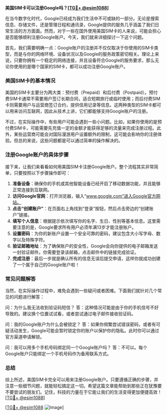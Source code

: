 **美国SIM卡可以注册Google吗？[[TG💪+ @esim1088](https://t.me/s/esim1088)]**

在当今数字化时代，Google已经成为我们生活中不可或缺的一部分。无论是搜索信息、存储文件，还是管理日程和通讯录，Google提供的服务几乎涵盖了我们日常生活的方方面面。然而，对于一些在国外使用美国SIM卡的人来说，可能会担心是否能够顺利注册Google账户。今天，我们就来详细探讨一下这个问题。

首先，我们需要明确一点：Google账户的注册并不仅仅取决于你使用的SIM卡类型，而是与你的网络环境、设备状况以及Google的服务政策密切相关。理论上来说，只要你拥有一个稳定的网络连接，并且设备符合Google的服务要求，那么无论你使用的是哪个国家的SIM卡，都可以成功注册Google账户。

### 美国SIM卡的基本情况

美国的SIM卡主要分为两大类：预付费（Prepaid）和后付费（Postpaid）。预付费SIM卡通常不需要用户签订长期合同，适合短期旅行或临时使用；而后付费SIM卡则需要用户与运营商签订合约，提供信用记录等信息。这两种类型的SIM卡都可以用来访问互联网，因此从技术上讲，它们都能够支持Google账户的注册。

不过，在实际操作中，有些用户可能会遇到一些小问题。比如，如果你使用的是预付费SIM卡，可能需要先充值一定的金额才能获得足够的流量来完成注册过程。此外，某些运营商可能会对国际漫游用户设置额外的限制，这可能会影响你的注册体验。但总的来说，这些问题都是可以通过简单的操作解决的。

### 注册Google账户的具体步骤

接下来，让我们来看看如何用美国SIM卡注册Google账户。整个流程其实非常简单，只要按照以下步骤操作即可：

1. **准备设备**：确保你的手机或其他智能设备已经开启了移动数据功能，并且能够正常连接到互联网。
2. **访问Google官网**：打开浏览器，输入“www.google.com”进入Google官方网站。
3. **点击“创建账户”**：在页面右上角找到“登录”按钮，然后点击旁边的“创建账户”链接。
4. **填写个人信息**：根据提示依次填写你的名字、生日、性别等基本信息。这里需要注意的是，Google要求所有用户必须年满13岁才能注册账户。
5. **设置密码**：为你的新账户设置一个安全可靠的密码，建议包含大小写字母、数字以及特殊字符。
6. **验证邮箱地址**：为了确保账户的安全性，Google会向你提供的电子邮箱发送一封验证邮件。你需要登录该邮箱，点击邮件中的链接完成验证。
7. **完成注册**：最后一步就是确认所有的信息无误后提交申请，这样你就成功创建了一个属于自己的Google账户啦！

### 常见问题解答

当然，在实际操作过程中，难免会遇到一些疑问或者困难。下面我们就针对几个常见的问题进行解答：

问：为什么我无法收到验证码短信？
答：这种情况可能是由于你的手机信号不好导致的。建议换个位置试试看，或者尝试通过电子邮件接收验证码。

问：我的Google账户为什么会被锁定？
答：如果你频繁尝试错误密码，或者有可疑活动发生，Google可能会暂时锁定你的账户以保护你的隐私。此时你可以通过官方渠道申请解锁。

问：我可以用多个手机号码绑定同一个Google账户吗？
答：不可以。每个Google账户只能绑定一个手机号码作为备用联系方式。

### 总结

综上所述，美国SIM卡完全可以用来注册Google账户。只要遵循正确的步骤，并注意一些细节问题，就能轻松搞定这一切。希望这篇文章能帮助到那些正在犹豫要不要尝试的朋友们。记住，科技的力量在于它能让我们的生活变得更加便捷高效！[[TG💪+ @esim1088](https://t.me/s/esim1088)]

[[TG💪+ @esim1088](https://t.me/s/esim1088) ![Image](https://i.postimg.cc/4NQfJmqS/Snipaste-2025-05-13-00-14-12.png)]